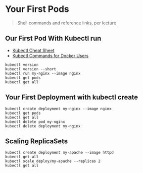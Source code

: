 # Your First Pods

> Shell commands and reference links, per lecture

## Our First Pod With Kubectl run

- [Kubectl Cheat Sheet](https://kubernetes.io/docs/reference/kubectl/cheatsheet/)
- [Kubectl Commands for Docker Users](https://kubernetes.io/docs/reference/kubectl/docker-cli-to-kubectl/)

```shell
kubectl version
kubectl version --short
kubectl run my-nginx --image nginx
kubectl get pods
kubectl get all
```

## Your First Deployment with kubectl create

```shell
kubectl create deployment my-nginx --image nginx
kubectl get pods
kubectl get all
kubectl delete pod my-nginx
kubectl delete deployment my-nginx
```

## Scaling ReplicaSets

```shell
kubectl create deployment my-apache --image httpd
kubectl get all
kubectl scale deploy/my-apache --replicas 2
kubectl get all
```
